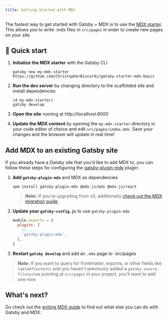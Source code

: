 ```yaml
---
title: Getting Started with MDX
---
```


The fastest way to get started with Gatsby + MDX is to use the [MDX
starter](https://github.com/ChristopherBiscardi/gatsby-starter-mdx-basic). This
allows you to write .mdx files in `src/pages` in order to create new pages on
your site.

## 🚀 Quick start

1. **Initialize the MDX starter** with the Gatsby CLI

   ```shell
   gatsby new my-mdx-starter https://github.com/ChristopherBiscardi/gatsby-starter-mdx-basic
   ```

1. **Run the dev server** by changing directory to the scaffolded site and install dependencies

   ```shell
   cd my-mdx-starter/
   gatsby develop
   ```

1. **Open the site** running at http://localhost:8000

1. **Update the MDX content** by opening the `my-mdx-starter` directory
   in your code editor of choice and edit `src/pages/index.mdx`.
   Save your changes and the browser will update in real time!

## Add MDX to an existing Gatsby site

If you already have a Gatsby site that you'd like to add MDX to, you
can follow these steps for configuring the [gatsby-plugin-mdx](/packages/gatsby-plugin-mdx) plugin:

1. **Add `gatsby-plugin-mdx`** and MDX as dependencies

   ```shell
   npm install gatsby-plugin-mdx @mdx-js/mdx @mdx-js/react
   ```

   > **Note:** If you're upgrading from v0, additionally [check out the MDX migration guide](https://mdxjs.com/migrating/v1).

1. **Update your `gatsby-config.js`** to use `gatsby-plugin-mdx`

   ```javascript:title=gatsby-config.js
   module.exports = {
     plugins: [
       // ....
       `gatsby-plugin-mdx`,
     ],
   }
   ```

1. **Restart `gatsby develop`** and add an `.mdx` page to `src/pages

> **Note:** If you want to query for frontmatter, exports, or other fields like
> `tableOfContents` and you haven't previously added a `gatsby-source-filesystem`
> pointing at `src/pages` in your project, you'll want to add one now.

## What's next?

Go check out the [writing MDX guide](/docs/mdx/writing-pages) to find out what else you can do
with Gatsby and MDX.
